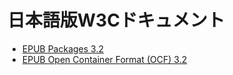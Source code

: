 # 日本語版W3Cドキュメント
* [EPUB Packages 3.2](https://imagedrive.github.io/Submission/epub32/epub-packages.html)
* [EPUB Open Container Format (OCF) 3.2](https://imagedrive.github.io/Submission/epub32/epub-ocf.html)